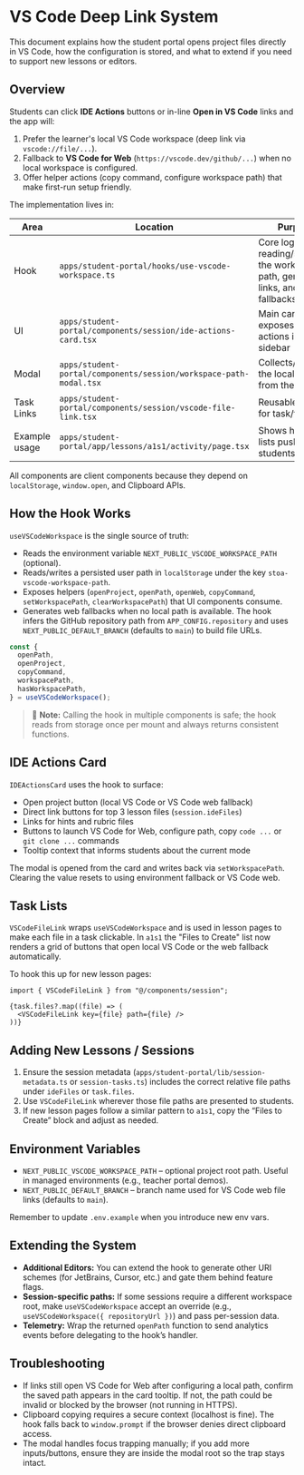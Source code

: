 # VS Code Deep Link System

This document explains how the student portal opens project files directly in VS Code, how the configuration is stored, and what to extend if you need to support new lessons or editors.

## Overview

Students can click **IDE Actions** buttons or in-line **Open in VS Code** links and the app will:

1. Prefer the learner's local VS Code workspace (deep link via `vscode://file/...`).
2. Fallback to **VS Code for Web** (`https://vscode.dev/github/...`) when no local workspace is configured.
3. Offer helper actions (copy command, configure workspace path) that make first-run setup friendly.

The implementation lives in:

| Area | Location | Purpose |
| --- | --- | --- |
| Hook | `apps/student-portal/hooks/use-vscode-workspace.ts` | Core logic for reading/storing the workspace path, generating links, and fallbacks |
| UI | `apps/student-portal/components/session/ide-actions-card.tsx` | Main card that exposes quick actions in the sidebar |
| Modal | `apps/student-portal/components/session/workspace-path-modal.tsx` | Collects/validates the local path from the student |
| Task Links | `apps/student-portal/components/session/vscode-file-link.tsx` | Reusable button for task/file lists |
| Example usage | `apps/student-portal/app/lessons/a1s1/activity/page.tsx` | Shows how task lists push links to students |

All components are client components because they depend on `localStorage`, `window.open`, and Clipboard APIs.

## How the Hook Works

`useVSCodeWorkspace` is the single source of truth:

- Reads the environment variable `NEXT_PUBLIC_VSCODE_WORKSPACE_PATH` (optional).
- Reads/writes a persisted user path in `localStorage` under the key `stoa-vscode-workspace-path`.
- Exposes helpers (`openProject`, `openPath`, `openWeb`, `copyCommand`, `setWorkspacePath`, `clearWorkspacePath`) that UI components consume.
- Generates web fallbacks when no local path is available. The hook infers the GitHub repository path from `APP_CONFIG.repository` and uses `NEXT_PUBLIC_DEFAULT_BRANCH` (defaults to `main`) to build file URLs.

```ts
const {
  openPath,
  openProject,
  copyCommand,
  workspacePath,
  hasWorkspacePath,
} = useVSCodeWorkspace();
```

> 📝 **Note:** Calling the hook in multiple components is safe; the hook reads from storage once per mount and always returns consistent functions.

## IDE Actions Card

`IDEActionsCard` uses the hook to surface:

- Open project button (local VS Code or VS Code web fallback)
- Direct link buttons for top 3 lesson files (`session.ideFiles`)
- Links for hints and rubric files
- Buttons to launch VS Code for Web, configure path, copy `code ...` or `git clone ...` commands
- Tooltip context that informs students about the current mode

The modal is opened from the card and writes back via `setWorkspacePath`. Clearing the value resets to using environment fallback or VS Code web.

## Task Lists

`VSCodeFileLink` wraps `useVSCodeWorkspace` and is used in lesson pages to make each file in a task clickable. In `a1s1` the "Files to Create" list now renders a grid of buttons that open local VS Code or the web fallback automatically.

To hook this up for new lesson pages:

```tsx
import { VSCodeFileLink } from "@/components/session";

{task.files?.map((file) => (
  <VSCodeFileLink key={file} path={file} />
))}
```

## Adding New Lessons / Sessions

1. Ensure the session metadata (`apps/student-portal/lib/session-metadata.ts` or `session-tasks.ts`) includes the correct relative file paths under `ideFiles` or `task.files`.
2. Use `VSCodeFileLink` wherever those file paths are presented to students.
3. If new lesson pages follow a similar pattern to `a1s1`, copy the “Files to Create” block and adjust as needed.

## Environment Variables

- `NEXT_PUBLIC_VSCODE_WORKSPACE_PATH` – optional project root path. Useful in managed environments (e.g., teacher portal demos).
- `NEXT_PUBLIC_DEFAULT_BRANCH` – branch name used for VS Code web file links (defaults to `main`).

Remember to update `.env.example` when you introduce new env vars.

## Extending the System

- **Additional Editors:** You can extend the hook to generate other URI schemes (for JetBrains, Cursor, etc.) and gate them behind feature flags.
- **Session-specific paths:** If some sessions require a different workspace root, make `useVSCodeWorkspace` accept an override (e.g., `useVSCodeWorkspace({ repositoryUrl })`) and pass per-session data.
- **Telemetry:** Wrap the returned `openPath` function to send analytics events before delegating to the hook’s handler.

## Troubleshooting

- If links still open VS Code for Web after configuring a local path, confirm the saved path appears in the card tooltip. If not, the path could be invalid or blocked by the browser (not running in HTTPS).
- Clipboard copying requires a secure context (localhost is fine). The hook falls back to `window.prompt` if the browser denies direct clipboard access.
- The modal handles focus trapping manually; if you add more inputs/buttons, ensure they are inside the modal root so the trap stays intact.
